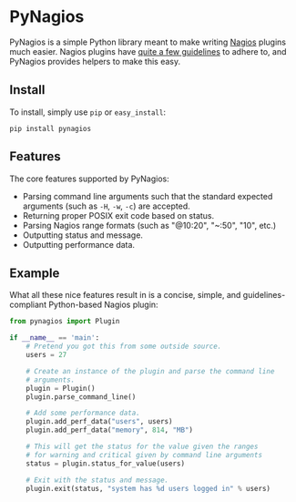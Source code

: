 # PyNagios

PyNagios is a simple Python library meant to make writing
[Nagios](http://www.nagios.org/) plugins much easier. Nagios
plugins have [quite a few guidelines](http://nagiosplug.sourceforge.net/developer-guidelines.html)
to adhere to, and PyNagios provides helpers to make this
easy.

## Install

To install, simply use `pip` or `easy_install`:

    pip install pynagios

## Features

The core features supported by PyNagios:

  * Parsing command line arguments such that the standard expected
    arguments (such as `-H`, `-w`, `-c`) are accepted.
  * Returning proper POSIX exit code based on status.
  * Parsing Nagios range formats (such as "@10:20", "~:50", "10", etc.)
  * Outputting status and message.
  * Outputting performance data.

## Example

What all these nice features result in is a concise, simple, and
guidelines-compliant Python-based Nagios plugin:

```python
from pynagios import Plugin

if __name__ == 'main':
    # Pretend you got this from some outside source.
    users = 27

    # Create an instance of the plugin and parse the command line
    # arguments.
    plugin = Plugin()
    plugin.parse_command_line()

    # Add some performance data.
    plugin.add_perf_data("users", users)
    plugin.add_perf_data("memory", 814, "MB")

    # This will get the status for the value given the ranges
    # for warning and critical given by command line arguments
    status = plugin.status_for_value(users)

    # Exit with the status and message.
    plugin.exit(status, "system has %d users logged in" % users)
```
